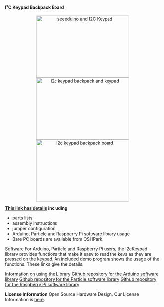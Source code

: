 #### I²C Keypad Backpack Board

<div style="text-align: center;">
<div style="display: inline-block; margin-right: 5px;">
<img  src="https://www.dcity.org/dcity/wp-content/uploads/projects/i2c-keypad-backpack/seeeduino-and-keypad.jpg" alt="seeeduino and I2C Keypad" width="300" height="200" />
</div>
<div style="display: inline-block; margin-right: 5px;">
<img  src="https://www.dcity.org/dcity/wp-content/uploads/projects/i2c-keypad-backpack/i2c-keypad-and-keypad.jpg" alt="i2c keypad backpack and keypad" width="300" height="200" />
</div>
<div style="display: inline-block; margin-right: 5px;">
<img  src="https://www.dcity.org/dcity/wp-content/uploads/projects/i2c-keypad-backpack/i2c-keypad-backpack.jpg" alt="i2c keypad backpack board" width="300" height="200" />
</div>
</div>

**[This link has details](https://www.dcity.org/portfolio/i2c-keypad-backpack-board) including**
* parts lists
* assembly instructions
* jumper configuration
* Arduino, Particle and Raspberry Pi software library usage
* Bare PC boards are available from OSHPark.

Software
For Arduino, Particle and Raspberry Pi users, the I2cKeypad library provides functions that make it easy to read the keys as they are pressed on the keypad. An included demo program shows the usage of the functions. These links give the details.

[Information on using the Library](https://dcity.org/portfolio/i2c-keypad-library)
[Github repository for the Arduino software library](https://github.com/dcityorg/i2c-keypad-library-arduino.git)
[Github repository for the Particle software library](https://github.com/dcityorg/i2c-keypad-library-particle.git)
[Github repository for the Raspberry Pi software library](https://github.com/dcityorg/i2c-keypad-library-raspberrypi.git)

**License Information**
Open Source Hardware Design. Our License Information is [here](https://www.dcity.org/license-information/).

